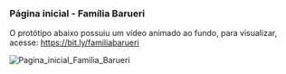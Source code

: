 ### Página inicial - Família Barueri

O protótipo abaixo possuiu um vídeo animado ao fundo, para visualizar, acesse: https://bit.ly/familiabarueri

![Pagina_inicial_Familia_Barueri](https://user-images.githubusercontent.com/61888241/99158836-fcf85000-26b5-11eb-9920-aa6fdd8336e2.png)
